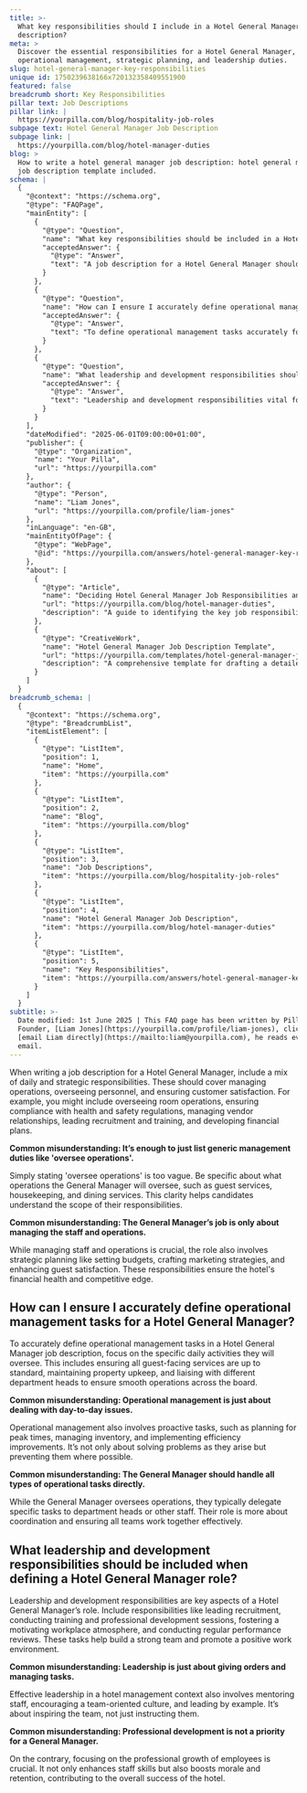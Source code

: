```yaml
---
title: >-
  What key responsibilities should I include in a Hotel General Manager job
  description?
meta: >
  Discover the essential responsibilities for a Hotel General Manager, including
  operational management, strategic planning, and leadership duties.
slug: hotel-general-manager-key-responsibilities
unique id: 1750239638166x720132358409551900
featured: false
breadcrumb short: Key Responsibilities
pillar text: Job Descriptions
pillar link: |
  https://yourpilla.com/blog/hospitality-job-roles
subpage text: Hotel General Manager Job Description
subpage link: |
  https://yourpilla.com/blog/hotel-manager-duties
blog: >
  How to write a hotel general manager job description: hotel general manager
  job description template included.
schema: |
  {
    "@context": "https://schema.org",
    "@type": "FAQPage",
    "mainEntity": [
      {
        "@type": "Question",
        "name": "What key responsibilities should be included in a Hotel General Manager job description?",
        "acceptedAnswer": {
          "@type": "Answer",
          "text": "A job description for a Hotel General Manager should combine daily and strategic responsibilities that encompass managing operations, overseeing personnel, and ensuring customer satisfaction. Specific responsibilities could include overseeing room operations, ensuring health and safety compliance, managing vendor relationships, leading recruitment and training, and developing financial plans. Providing specific details on the operations managed, such as guest services, housekeeping, and dining, offers clarity and helps candidates understand the scope of their responsibilities."
        }
      },
      {
        "@type": "Question",
        "name": "How can I ensure I accurately define operational management tasks for a Hotel General Manager?",
        "acceptedAnswer": {
          "@type": "Answer",
          "text": "To define operational management tasks accurately for a Hotel General Manager, it is important to specify the daily activities they should oversee. This includes maintaining standards in all guest-facing services, ensuring proper property maintenance, and coordinating with department heads for seamless operations. Operational management also encompasses proactive tasks like planning for peak times, managing inventory, and implementing efficiency improvements, along with delegating specific operational tasks to appropriate team members."
        }
      },
      {
        "@type": "Question",
        "name": "What leadership and development responsibilities should be included when defining a Hotel General Manager role?",
        "acceptedAnswer": {
          "@type": "Answer",
          "text": "Leadership and development responsibilities vital for a Hotel General Manager's role include leading recruitment, conducting training and professional development sessions, fostering a motivating workplace atmosphere, and conducting regular performance reviews. Effective leadership involves mentoring team members, promoting a cooperative team environment, and leading by example, which enhances team morale, skills, and retention, ultimately benefiting the hotel's overall success."
        }
      }
    ],
    "dateModified": "2025-06-01T09:00:00+01:00",
    "publisher": {
      "@type": "Organization",
      "name": "Your Pilla",
      "url": "https://yourpilla.com"
    },
    "author": {
      "@type": "Person",
      "name": "Liam Jones",
      "url": "https://yourpilla.com/profile/liam-jones"
    },
    "inLanguage": "en-GB",
    "mainEntityOfPage": {
      "@type": "WebPage",
      "@id": "https://yourpilla.com/answers/hotel-general-manager-key-responsibilities"
    },
    "about": [
      {
        "@type": "Article",
        "name": "Deciding Hotel General Manager Job Responsibilities and Skills",
        "url": "https://yourpilla.com/blog/hotel-manager-duties",
        "description": "A guide to identifying the key job responsibilities and skills required for a Hotel General Manager."
      },
      {
        "@type": "CreativeWork",
        "name": "Hotel General Manager Job Description Template",
        "url": "https://yourpilla.com/templates/hotel-general-manager-job-description",
        "description": "A comprehensive template for drafting a detailed job description for a Hotel General Manager position."
      }
    ]
  }
breadcrumb_schema: |
  {
    "@context": "https://schema.org",
    "@type": "BreadcrumbList",
    "itemListElement": [
      {
        "@type": "ListItem",
        "position": 1,
        "name": "Home",
        "item": "https://yourpilla.com"
      },
      {
        "@type": "ListItem",
        "position": 2,
        "name": "Blog",
        "item": "https://yourpilla.com/blog"
      },
      {
        "@type": "ListItem",
        "position": 3,
        "name": "Job Descriptions",
        "item": "https://yourpilla.com/blog/hospitality-job-roles"
      },
      {
        "@type": "ListItem",
        "position": 4,
        "name": "Hotel General Manager Job Description",
        "item": "https://yourpilla.com/blog/hotel-manager-duties"
      },
      {
        "@type": "ListItem",
        "position": 5,
        "name": "Key Responsibilities",
        "item": "https://yourpilla.com/answers/hotel-general-manager-key-responsibilities"
      }
    ]
  }
subtitle: >-
  Date modified: 1st June 2025 | This FAQ page has been written by Pilla
  Founder, [Liam Jones](https://yourpilla.com/profile/liam-jones), click to
  [email Liam directly](https://mailto:liam@yourpilla.com), he reads every
  email.
---
```

When writing a job description for a Hotel General Manager, include a mix of daily and strategic responsibilities. These should cover managing operations, overseeing personnel, and ensuring customer satisfaction. For example, you might include overseeing room operations, ensuring compliance with health and safety regulations, managing vendor relationships, leading recruitment and training, and developing financial plans.

**Common misunderstanding: It’s enough to just list generic management duties like 'oversee operations'.**

Simply stating 'oversee operations' is too vague. Be specific about what operations the General Manager will oversee, such as guest services, housekeeping, and dining services. This clarity helps candidates understand the scope of their responsibilities.

**Common misunderstanding: The General Manager’s job is only about managing the staff and operations.**

While managing staff and operations is crucial, the role also involves strategic planning like setting budgets, crafting marketing strategies, and enhancing guest satisfaction. These responsibilities ensure the hotel's financial health and competitive edge.

## How can I ensure I accurately define operational management tasks for a Hotel General Manager?

To accurately define operational management tasks in a Hotel General Manager job description, focus on the specific daily activities they will oversee. This includes ensuring all guest-facing services are up to standard, maintaining property upkeep, and liaising with different department heads to ensure smooth operations across the board.

**Common misunderstanding: Operational management is just about dealing with day-to-day issues.**

Operational management also involves proactive tasks, such as planning for peak times, managing inventory, and implementing efficiency improvements. It’s not only about solving problems as they arise but preventing them where possible.

**Common misunderstanding: The General Manager should handle all types of operational tasks directly.**

While the General Manager oversees operations, they typically delegate specific tasks to department heads or other staff. Their role is more about coordination and ensuring all teams work together effectively.

## What leadership and development responsibilities should be included when defining a Hotel General Manager role?

Leadership and development responsibilities are key aspects of a Hotel General Manager’s role. Include responsibilities like leading recruitment, conducting training and professional development sessions, fostering a motivating workplace atmosphere, and conducting regular performance reviews. These tasks help build a strong team and promote a positive work environment.

**Common misunderstanding: Leadership is just about giving orders and managing tasks.**

Effective leadership in a hotel management context also involves mentoring staff, encouraging a team-oriented culture, and leading by example. It’s about inspiring the team, not just instructing them.

**Common misunderstanding: Professional development is not a priority for a General Manager.**

On the contrary, focusing on the professional growth of employees is crucial. It not only enhances staff skills but also boosts morale and retention, contributing to the overall success of the hotel.
